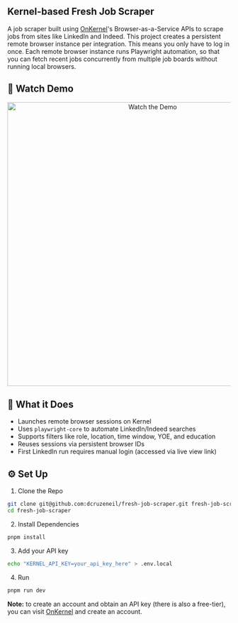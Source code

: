## Kernel-based Fresh Job Scraper

A job scraper built using [OnKernel](https://onkernel.com)'s Browser-as-a-Service APIs to scrape jobs from sites like LinkedIn and Indeed. This project creates a persistent remote browser instance per integration. This means you only have to log in once. Each remote browser instance runs Playwright automation, so that you can fetch recent jobs concurrently from multiple job boards without running local browsers.

## 🎥 Watch Demo
<p align="center">
  <a href="https://youtu.be/5EyveuQXxNw">
    <img src="https://img.youtube.com/vi/5EyveuQXxNw/hqdefault.jpg" alt="Watch the Demo" width="640">
  </a>
</p>

## 🤖 What it Does
- Launches remote browser sessions on Kernel
- Uses `playwright-core` to automate LinkedIn/Indeed searches
- Supports filters like role, location, time window, YOE, and education
- Reuses sessions via persistent browser IDs
- First LinkedIn run requires manual login (accessed via live view link)

## ⚙️ Set Up
1. Clone the Repo
```bash
git clone git@github.com:dcruzeneil/fresh-job-scraper.git fresh-job-scraper
cd fresh-job-scraper
```

2. Install Dependencies
```bash
pnpm install
```

3. Add your API key
```bash
echo "KERNEL_API_KEY=your_api_key_here" > .env.local
```

4. Run
```bash
pnpm run dev
```

**Note:** to create an account and obtain an API key (there is also a free-tier), you can visit [OnKernel](https://onkernel.com/) and create an account.
